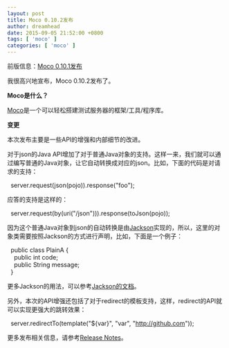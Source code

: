 ```yaml
---
layout: post
title: Moco 0.10.2发布
author: dreamhead
date: 2015-09-05 21:52:00 +0800
tags: [ 'moco' ]
categories: [ 'moco' ]
---
```


前版信息：[Moco 0.10.1发布](http://dreamhead.blogbus.com/logs/272207202.html)

我很高兴地宣布，Moco 0.10.2发布了。

**Moco是什么？**

[Moco](https://github.com/dreamhead/moco/)是一个可以轻松搭建测试服务器的框架/工具/程序库。

**变更**

本次发布主要是一些API的增强和内部细节的改进。

对于json的Java API增加了对于普通Java对象的支持。这样一来，我们就可以通过编写普通的Java对象，让它自动转换成对应的json。比如，下面的代码是对请求的支持：

&nbsp; server.request(json(pojo)).response("foo");

应答的支持是这样的：

&nbsp; server.request(by(uri("/json"))).response(toJson(pojo));

因为这个普通Java对象到json的自动转换是由[Jackson](https://github.com/FasterXML/jackson-databind)实现的，所以，这里的对象类需要按照Jackson的方式进行声明，比如，下面是一个例子：

&nbsp; public class PlainA {  
&nbsp; &nbsp; public int code;  
&nbsp; &nbsp; public String message;  
&nbsp; }

更多Jackson的用法，可以参考[Jackson的文档](https://github.com/FasterXML/jackson-databind#use-it)。

另外，本次的API增强还包括了对于redirect的模板支持，这样，redirect的API就可以实现更强大的跳转效果：

&nbsp; server.redirectTo(template("${var}", "var", "http://github.com"));

更多发布相关信息，请参考[Release Notes](https://github.com/dreamhead/moco/blob/master/moco-doc/ReleaseNotes.md#release-0102-1-sep-2015)。


